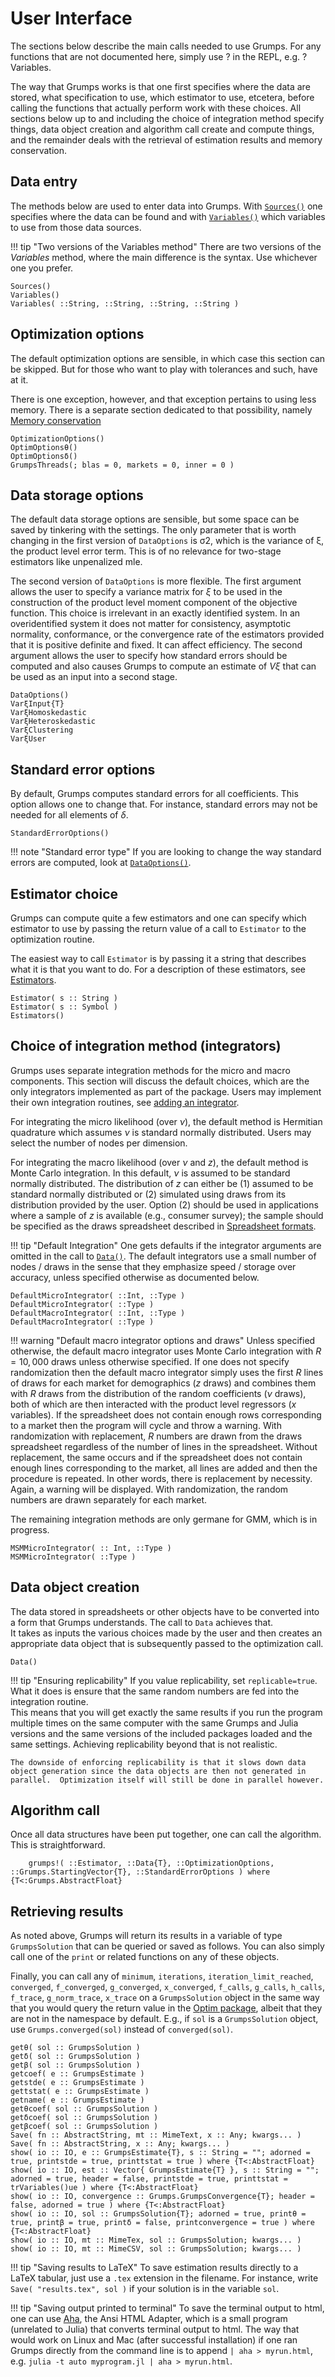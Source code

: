 # User Interface

The sections below describe the main calls needed to use Grumps.  For any functions that are not documented here, simply use ? in the REPL, e.g. ?Variables.

The way that Grumps works is that one first specifies where the data are stored, what specification to use, which estimator to use, etcetera, before calling the functions that actually perform work with these choices.  All sections below up to and including the choice of integration method specify things, data object creation and algorithm call create and compute things, and the remainder deals with the retrieval of estimation results and memory conservation.

## Data entry

The methods below are used to enter data into Grumps.  With [`Sources()`](@ref) one specifies where the data can be found and with [`Variables()`](@ref) which variables to use from those data sources.  

!!! tip "Two versions of the Variables method"
    There are two versions of the *Variables* method, where the main difference is the syntax.  Use whichever one you prefer.

```@docs
Sources()
Variables()
Variables( ::String, ::String, ::String, ::String )
```



## Optimization options

The default optimization options are sensible, in which case this section can be skipped.  But for those who want to play with tolerances and such, have at it.

There is one exception, however, and that exception pertains to using less memory.  There is a separate section dedicated to that possibility, namely [Memory conservation](@ref)

```@docs
OptimizationOptions()
OptimOptionsθ()
OptimOptionsδ()
GrumpsThreads(; blas = 0, markets = 0, inner = 0 )
```

## Data storage options

The default data storage options are sensible, but some space can be saved by tinkering with the settings.  The only parameter that is worth changing in the first version of `DataOptions` is
σ2, which is the variance of ξ, the product level error term.  This is of no relevance for two-stage estimators like unpenalized mle.

The second version of `DataOptions` is more flexible.  The first argument allows the user to specify a variance matrix for $ξ$ to be used in the construction of the product level moment component of the objective function.  This choice is irrelevant in an exactly identified system.  In an overidentified system it does not matter for consistency, asymptotic normality, conformance, or the convergence rate of the estimators provided that it is positive definite and fixed.  It can affect efficiency.  The second argument allows the user to specify how standard errors should be computed and also causes Grumps to compute an estimate of $V \xi$ that can be used as an input into a second stage.
```@docs
DataOptions()
VarξInput{T}
VarξHomoskedastic
VarξHeteroskedastic
VarξClustering
VarξUser
```

## Standard error options

By default, Grumps computes standard errors for all coefficients.  This option allows one to change that.  For instance, standard errors may not be needed for all elements of $\delta$.
```@docs
StandardErrorOptions()
```

!!! note "Standard error type"
    If you are looking to change the way standard errors are computed, look at [`DataOptions()`](@ref).

## Estimator choice

Grumps can compute quite a few estimators and one can specify which estimator to use by passing the return value of a call to `Estimator` to the optimization routine.

The easiest way to call `Estimator` is by passing it a string that describes what it is that you want to do. 
For a description of these estimators, see [Estimators](@ref).

```@docs
Estimator( s :: String )
Estimator( s :: Symbol )
Estimators()
```

## Choice of integration method (integrators)

Grumps uses separate integration methods for the micro and macro components. This section will discuss the default choices, which are the only integrators implemented as part of the package.  Users may implement their own integration routines, see [adding an integrator](@ref).   

For integrating the micro likelihood (over $\nu$), the default method is Hermitian quadrature which assumes $\nu$ is standard normally distributed. Users may select the number of nodes per dimension. 

For integrating the macro likelihood (over $\nu$ and $z$), the default method is Monte Carlo integration. In this default, $\nu$ is assumed to be standard normally distributed.  The distribution of $z$ can either be (1) assumed to be standard normally distributed or (2) simulated using draws from its distribution provided by the user. Option (2) should be used in applications where a sample of $z$ is available (e.g., consumer survey); the sample should be specified as the draws spreadsheet described in [Spreadsheet formats](@ref). 

!!! tip "Default Integration"
    One gets defaults if the integrator arguments are omitted in the call to [`Data()`](@ref).  The default integrators use a small number of nodes / draws in the sense that they emphasize speed / storage over accuracy, unless specified otherwise as documented below.


```@docs
DefaultMicroIntegrator( ::Int, ::Type )
DefaultMicroIntegrator( ::Type )
DefaultMacroIntegrator( ::Int, ::Type )
DefaultMacroIntegrator( ::Type )
```

!!! warning "Default macro integrator options and draws"
    Unless specified otherwise, the default macro integrator uses Monte Carlo integration with $R = 10,000$ draws unless otherwise specified.  If one does not specify randomization then the default macro integrator simply uses the first $R$ lines of draws for each market for demographics ($z$ draws) and combines them with $R$ draws from the distribution of the random coefficients ($\nu$ draws), both of which are then interacted with the product level regressors ($x$ variables).  If the spreadsheet does not contain enough rows corresponding to a market then the program will cycle and throw a warning.  With randomization with replacement, $R$ numbers are drawn from the draws spreadsheet regardless of the number of lines in the spreadsheet.  Without replacement, the same occurs and if the spreadsheet does not contain enough lines corresponding to the market, all lines are added and then the procedure is repeated.  In other words, there is replacement by necessity.  Again, a warning will be displayed. With randomization, the random numbers are drawn separately for each market.

The remaining integration methods are only germane for GMM, which is in progress.

```@docs
MSMMicroIntegrator( :: Int, ::Type )
MSMMicroIntegrator( ::Type )
```





## Data object creation

The data stored in spreadsheets or other objects have to be converted into a form that Grumps understands.  The call to `Data` achieves that.  
It takes as inputs the various choices made by the user and then creates an appropriate data object that is subsequently passed to the optimization call.

```@docs
Data()
```

!!! tip "Ensuring replicability"
    If you value replicability, set `replicable=true`. What it does is ensure that the same random numbers are fed into the integration routine.  
     This means that you will get exactly the same results if you run the program multiple times on the same computer with the same Grumps and Julia versions and the same versions of the included packages loaded and the same settings.  Achieving replicability beyond that is not realistic.
    
    The downside of enforcing replicability is that it slows down data object generation since the data objects are then not generated in parallel.  Optimization itself will still be done in parallel however.


## Algorithm call

Once all data structures have been put together, one can call the algorithm.  This is straightforward.
```@docs
    grumps!( ::Estimator, ::Data{T}, ::OptimizationOptions, ::Grumps.StartingVector{T}, ::StandardErrorOptions ) where {T<:Grumps.AbstractFloat}
```

## Retrieving results

As noted above, Grumps will return its results in a variable of type `GrumpsSolution` that can be queried or saved as follows.  You can also simply call one of the `print` or 
related functions on any of these objects.

Finally, you can call any of `minimum`, `iterations`, `iteration_limit_reached`, `converged`, `f_converged`, `g_converged`, `x_converged`, `f_calls`, `g_calls`, `h_calls`,
`f_trace`, `g_norm_trace`, `x_trace` on a `GrumpsSolution` object in the same way that you would query the return value in the [Optim package](https://github.com/JuliaNLSolvers/Optim.jl/), albeit that they are not in the namespace by default. E.g., if `sol` is a `GrumpsSolution` object,  use `Grumps.converged(sol)` instead of `converged(sol)`.

```@docs
getθ( sol :: GrumpsSolution )
getδ( sol :: GrumpsSolution )
getβ( sol :: GrumpsSolution )
getcoef( e :: GrumpsEstimate )
getstde( e :: GrumpsEstimate )
gettstat( e :: GrumpsEstimate )
getname( e :: GrumpsEstimate )
getθcoef( sol :: GrumpsSolution )
getδcoef( sol :: GrumpsSolution )
getβcoef( sol :: GrumpsSolution )
Save( fn :: AbstractString, mt :: MimeText, x :: Any; kwargs... )
Save( fn :: AbstractString, x :: Any; kwargs... )
show( io :: IO, e :: GrumpsEstimate{T}, s :: String = ""; adorned = true, printstde = true, printtstat = true ) where {T<:AbstractFloat}
show( io :: IO, est :: Vector{ GrumpsEstimate{T} }, s :: String = ""; adorned = true, header = false, printstde = true, printtstat = trVariables()ue ) where {T<:AbstractFloat}
show( io :: IO, convergence :: Grumps.GrumpsConvergence{T}; header = false, adorned = true ) where {T<:AbstractFloat}
show( io :: IO, sol :: GrumpsSolution{T}; adorned = true, printθ = true, printβ = true, printδ = false, printconvergence = true ) where {T<:AbstractFloat}
show( io :: IO, mt :: MimeTex, sol :: GrumpsSolution; kwargs... ) 
show( io :: IO, mt :: MimeCSV, sol :: GrumpsSolution; kwargs... ) 
```

!!! tip "Saving results to LaTeX"
    To save estimation results directly to a LaTeX tabular, just use a `.tex` extension in the filename.  For instance, write `Save( "results.tex", sol )` if your solution is in the variable `sol`.


!!! tip "Saving output printed to terminal"
    To save the terminal output to html, one can use [Aha](https://github.com/theZiz/aha), the Ansi HTML Adapter, which is a small program (unrelated to Julia) that converts terminal output to html.  The way that would work on Linux and Mac (after successful installation) if one ran Grumps directly from the command line is to append `| aha > myrun.html`, e.g. `julia -t auto myprogram.jl | aha > myrun.html`.